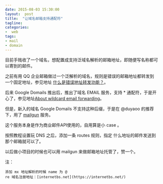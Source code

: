 ```yaml
---
date: 2015-08-03 15:30:00
layout:  post
title:  "让域名邮箱支持通配符"
tagline:
categories:
-  web
tags:
- mail
- domain
---
```


目前手贱收了一个域名，想配置成支持泛域名解析的邮箱地址，即随便写名称都可以寄到的邮件。

之前有用 QQ 企业邮箱做过一个泛解析的域名，规则是错误的邮箱地址都转发到一个固定地址，参见地址 [什么是错误地址转发功能？](http://service.exmail.qq.com/cgi-bin/help?subtype=1&&id=23&&no=1000815)。

后来 Google Domails 推出后，推出了域名 EMAIL 服务，支持 * 通配符，于是开心了，参见地址[About wildcard email forwarding](https://support.google.com/domains/answer/3251241?hl=en_US#wildcard)。

但是，新入的域名 Google Domails 不支持这种后缀，于是在 @duyaoo 的推荐下，用了 [mailgun](https://mailgun.com/) 服务。

这个服务本身是作为商业邮件API使用的，自用算是小 case 。

按照教程设置玩 DNS 之后，添加一条 routes 规则，指定 什么地址的邮件发送到那个邮箱就可以了。

以后做小项目的时候也可以用 mailgun 来做邮箱地址托管了，赞一个。

注：

	添加 mx 地址解析的时候 name 为 @
	re 域名注册地址：[internetbs.net](https://internetbs.net/)
